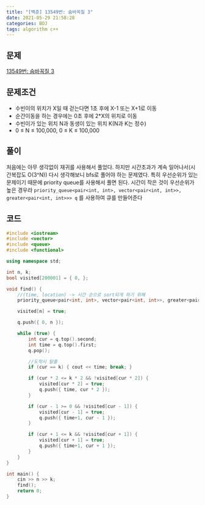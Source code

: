 ```yaml
---
title: "[백준] 13549번: 숨바꼭질 3"
date: 2021-05-29 21:58:28
categories: BOJ
tags: algorithm c++ 
---
```


## 문제

[13549번: 숨바꼭질 3](https://www.acmicpc.net/problem/13549)

## 문제조건

- 수빈이의 위치가 X일 때 걷는다면 1초 후에 X-1 또는 X+1로 이동
- 순간이동을 하는 경우에는 0초 후에 2*X의 위치로 이동
- 수빈이가 있는 위치 N과 동생이 있는 위치 K(N과 K는 정수)
- 0 ≤ N ≤ 100,000, 0 ≤ K ≤ 100,000

## 풀이

처음에는 아무 생각없이 재귀를 사용해서 풀었다. 하지만 시간초과가 계속 일어나서(시간복잡도 O(3^N)) 다시 생각해보니 bfs로 풀어야 하는 문제였다. 특히 우선순위가 있는 문제이기 때문에 priority queue를 사용해서 풀면 된다. 시간이 작은 것이 우선순위가 높은 경우라 `priority_queue<pair<int, int>, vector<pair<int, int>>, greater<pair<int, int>>> q` 를 사용하여 큐를 만들어준다

## 코드

```cpp
#include <iostream>
#include <vector>
#include <queue>
#include <functional>

using namespace std;

int n, k;
bool visited[200001] = { 0, };

void find() {
	//(time, location) -> 시간 순으로 sort되게 하기 위해
	priority_queue<pair<int, int>, vector<pair<int, int>>, greater<pair<int, int>>> q;

	visited[n] = true;

	q.push({ 0, n });

	while (true) {
		int cur = q.top().second;
		int time = q.top().first;
		q.pop();

		//도착시 탈출
		if (cur == k) { cout << time; break; }

		if (cur * 2 <= k * 2 && !visited[cur * 2]) {
			visited[cur * 2] = true;
			q.push({ time, cur * 2 });
		}

		if (cur - 1 >= 0 && !visited[cur - 1]) {
			visited[cur - 1] = true;
			q.push({ time+1, cur - 1 });
		}

		if (cur + 1 <= k && !visited[cur + 1]) {
			visited[cur + 1] = true;
			q.push({ time+1, cur + 1 });
		}
	}
}

int main() {
	cin >> n >> k;
	find();
	return 0;
}
```
